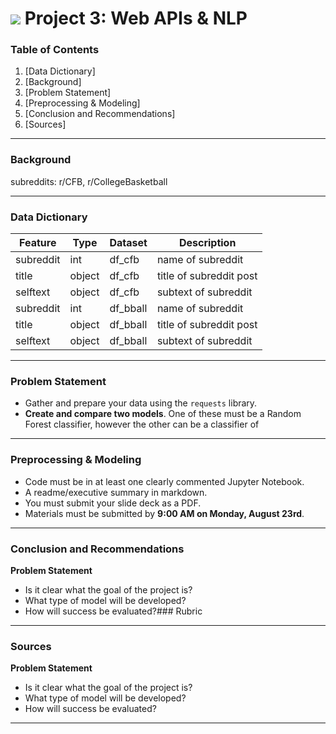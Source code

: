 # ![](https://ga-dash.s3.amazonaws.com/production/assets/logo-9f88ae6c9c3871690e33280fcf557f33.png) Project 3: Web APIs & NLP

### Table of Contents

1. [Data Dictionary]
2. [Background]
3. [Problem Statement]
4. [Preprocessing & Modeling]
5. [Conclusion and Recommendations]
6. [Sources]

---

### Background

subreddits: r/CFB, r/CollegeBasketball

---

### Data Dictionary
|Feature     |Type    |Dataset      |Description              |
|---         |---     |---          |---                      |
|subreddit   |int     |df_cfb       |name of subreddit        |
|title       |object  |df_cfb       |title of subreddit post  |
|selftext    |object  |df_cfb       |subtext of subreddit     |
|subreddit   |int     |df_bball     |name of subreddit        |
|title       |object  |df_bball     |title of subreddit post  |
|selftext    |object  |df_bball     |subtext of subreddit     |

---

### Problem Statement

- Gather and prepare your data using the `requests` library.
- **Create and compare two models**. One of these must be a Random Forest classifier, however the other can be a classifier of 

---

### Preprocessing & Modeling

- Code must be in at least one clearly commented Jupyter Notebook.
- A readme/executive summary in markdown.
- You must submit your slide deck as a PDF.
- Materials must be submitted by **9:00 AM on Monday, August 23rd**.

---

### Conclusion and Recommendations

**Problem Statement**
- Is it clear what the goal of the project is?
- What type of model will be developed?
- How will success be evaluated?### Rubric

---

### Sources

**Problem Statement**
- Is it clear what the goal of the project is?
- What type of model will be developed?
- How will success be evaluated?

---
